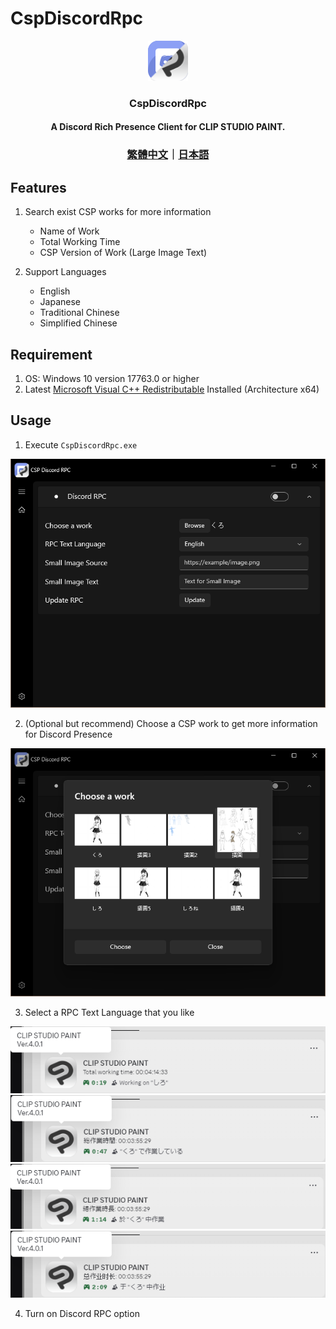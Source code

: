 # CspDiscordRpc
<p align="center">
  <img src="https://github.com/kakuun333/CspDiscordRpc/raw/document/Images/Logo.png">
</p>
<h3 align="center">CspDiscordRpc</h1>
<h4 align="center">
   A Discord Rich Presence Client for CLIP STUDIO PAINT.
</h4>
<h3 align="center">
  <a href="./README_zh-TW.md">繁體中文</a>｜<a href="./README_ja-JP.md">日本語</a>
</h3>

## Features
1. Search exist CSP works for more information
   - Name of Work
   - Total Working Time
   - CSP Version of Work (Large Image Text)

2. Support Languages
   - English
   - Japanese
   - Traditional Chinese
   - Simplified Chinese

## Requirement

1. OS: Windows 10 version 17763.0 or higher
2. Latest [Microsoft Visual C++ Redistributable](https://learn.microsoft.com/en-us/cpp/windows/latest-supported-vc-redist?view=msvc-170) Installed (Architecture x64)


## Usage
1. Execute `CspDiscordRpc.exe`  
<img src="https://github.com/kakuun333/CspDiscordRpc/raw/document/Images/Home.png">   

2. (Optional but recommend) Choose a CSP work to get more information for Discord Presence   
<img src="https://github.com/kakuun333/CspDiscordRpc/raw/document/Images/ChooseWork.png">  

3. Select a RPC Text Language that you like

<img src="https://github.com/kakuun333/CspDiscordRpc/raw/document/Images/Rpc_English.png"> 
<img src="https://github.com/kakuun333/CspDiscordRpc/raw/document/Images/Rpc_Japanese.png">    
<img src="https://github.com/kakuun333/CspDiscordRpc/raw/document/Images/Rpc_TraditionalChinese.png">  
<img src="https://github.com/kakuun333/CspDiscordRpc/raw/document/Images/Rpc_SimplifiedChinese.png">    

4. Turn on Discord RPC option

